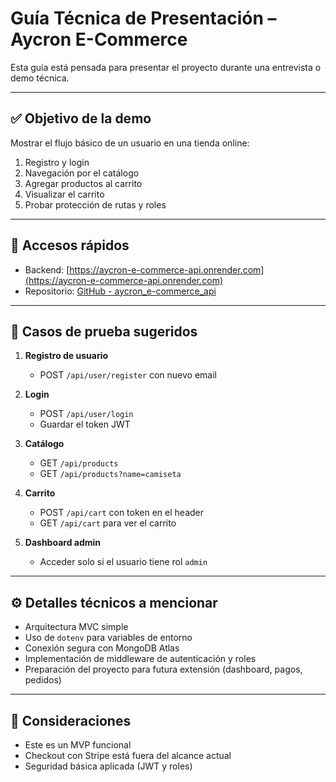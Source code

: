 
# Guía Técnica de Presentación – Aycron E-Commerce

Esta guía está pensada para presentar el proyecto durante una entrevista o demo técnica.

---

## ✅ Objetivo de la demo

Mostrar el flujo básico de un usuario en una tienda online:
1. Registro y login
2. Navegación por el catálogo
3. Agregar productos al carrito
4. Visualizar el carrito
5. Probar protección de rutas y roles

---

## 🔗 Accesos rápidos

- Backend: [https://aycron-e-commerce-api.onrender.com](https://aycron-e-commerce-api.onrender.com)
- Repositorio: [GitHub - aycron_e-commerce_api](https://github.com/LucasDMadrigal/aycron_e-commerce_api)

---

## 🧪 Casos de prueba sugeridos

1. **Registro de usuario**
   - POST `/api/user/register` con nuevo email

2. **Login**
   - POST `/api/user/login`
   - Guardar el token JWT

3. **Catálogo**
   - GET `/api/products`
   - GET `/api/products?name=camiseta`

4. **Carrito**
   - POST `/api/cart` con token en el header
   - GET `/api/cart` para ver el carrito

5. **Dashboard admin**
   - Acceder solo si el usuario tiene rol `admin`

---

## ⚙️ Detalles técnicos a mencionar

- Arquitectura MVC simple
- Uso de `dotenv` para variables de entorno
- Conexión segura con MongoDB Atlas
- Implementación de middleware de autenticación y roles
- Preparación del proyecto para futura extensión (dashboard, pagos, pedidos)

---

## 🧩 Consideraciones

- Este es un MVP funcional
- Checkout con Stripe está fuera del alcance actual
- Seguridad básica aplicada (JWT y roles)
